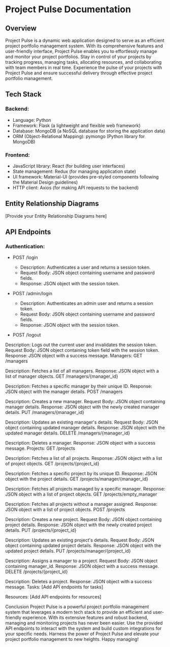 # Project Pulse Documentation
## Overview
Project Pulse is a dynamic web application designed to serve as an efficient project portfolio management system. With its comprehensive features and user-friendly interface, Project Pulse enables you to effortlessly manage and monitor your project portfolios. Stay in control of your projects by tracking progress, managing tasks, allocating resources, and collaborating with team members in real time. Experience the pulse of your projects with Project Pulse and ensure successful delivery through effective project portfolio management.

## Tech Stack
### Backend:
- Language: Python
- Framework: Flask (a lightweight and flexible web framework)
- Database: MongoDB (a NoSQL database for storing the application data)
- ORM (Object-Relational Mapping): pymongo (Python library for MongoDB)
### Frontend:
- JavaScript library: React (for building user interfaces)
- State management: Redux (for managing application state)
- UI framework: Material-UI (provides pre-styled components following the Material Design guidelines)
- HTTP client: Axios (for making API requests to the backend)
## Entity Relationship Diagrams
[Provide your Entity Relationship Diagrams here]

## API Endpoints
### Authentication:
- POST /login
  - Description: Authenticates a user and returns a session token.
  - Request Body: JSON object containing username and password fields.
  - Response: JSON object with the session token.

- POST /admin/login
  - Description: Authenticates an admin user and returns a session token.
  - Request Body: JSON object containing username and password fields.
  - Response: JSON object with the session token.

- POST /logout

Description: Logs out the current user and invalidates the session token.
Request Body: JSON object containing token field with the session token.
Response: JSON object with a success message.
Managers:
GET /managers

Description: Fetches a list of all managers.
Response: JSON object with a list of manager objects.
GET /managers/{manager_id}

Description: Fetches a specific manager by their unique ID.
Response: JSON object with the manager details.
POST /managers

Description: Creates a new manager.
Request Body: JSON object containing manager details.
Response: JSON object with the newly created manager details.
PUT /managers/{manager_id}

Description: Updates an existing manager's details.
Request Body: JSON object containing updated manager details.
Response: JSON object with the updated manager details.
DELETE /managers/{manager_id}

Description: Deletes a manager.
Response: JSON object with a success message.
Projects:
GET /projects

Description: Fetches a list of all projects.
Response: JSON object with a list of project objects.
GET /projects/{project_id}

Description: Fetches a specific project by its unique ID.
Response: JSON object with the project details.
GET /projects/manager/{manager_id}

Description: Fetches all projects managed by a specific manager.
Response: JSON object with a list of project objects.
GET /projects/empty_manager

Description: Fetches all projects without a manager assigned.
Response: JSON object with a list of project objects.
POST /projects

Description: Creates a new project.
Request Body: JSON object containing project details.
Response: JSON object with the newly created project details.
PUT /projects/{project_id}

Description: Updates an existing project's details.
Request Body: JSON object containing updated project details.
Response: JSON object with the updated project details.
PUT /projects/manager/{project_id}

Description: Assigns a manager to a project.
Request Body: JSON object containing manager_id.
Response: JSON object with a success message.
DELETE /projects/{project_id}

Description: Deletes a project.
Response: JSON object with a success message.
Tasks:
[Add API endpoints for tasks]

Resources:
[Add API endpoints for resources]

Conclusion
Project Pulse is a powerful project portfolio management system that leverages a modern tech stack to provide an efficient and user-friendly experience. With its extensive features and robust backend, managing and monitoring projects has never been easier. Use the provided API endpoints to interact with the system and build custom integrations for your specific needs. Harness the power of Project Pulse and elevate your project portfolio management to new heights. Happy managing!
